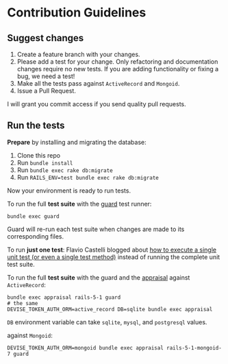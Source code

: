 # Contribution Guidelines

## Suggest changes

1. Create a feature branch with your changes.
2. Please add a test for your change. Only refactoring and documentation changes require no new tests. If you are adding functionality or fixing a bug, we need a test!
3. Make all the tests pass against `ActiveRecord` and `Mongoid`.
4. Issue a Pull Request.

I will grant you commit access if you send quality pull requests.

## Run the tests

**Prepare** by installing and migrating the database:

1. Clone this repo
1. Run `bundle install`
1. Run `bundle exec rake db:migrate`
1. Run `RAILS_ENV=test bundle exec rake db:migrate`

Now your environment is ready to run tests.

To run the full **test suite** with the [guard](https://github.com/guard/guard) test runner:

```shell
bundle exec guard
```

Guard will re-run each test suite when changes are made to its corresponding files.

To run **just one test**: Flavio Castelli blogged about [how to execute a single unit test (or even a single test method)](https://flavio.castelli.me/2010/05/28/rails_execute_single_test/) instead of running the complete unit test suite.

To run the full **test suite** with the guard and the [appraisal](https://github.com/thoughtbot/appraisal) against `ActiveRecord`:

```shell
bundle exec appraisal rails-5-1 guard
# the same
DEVISE_TOKEN_AUTH_ORM=active_record DB=sqlite bundle exec appraisal
```

`DB` environment variable can take `sqlite`, `mysql`, and `postgresql` values.

against `Mongoid`:

```shell
DEVISE_TOKEN_AUTH_ORM=mongoid bundle exec appraisal rails-5-1-mongoid-7 guard
```
